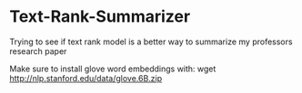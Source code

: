 # Text-Rank-Summarizer
Trying to see if text rank model is a better way to summarize my professors research paper

Make sure to install glove word embeddings with: wget http://nlp.stanford.edu/data/glove.6B.zip
